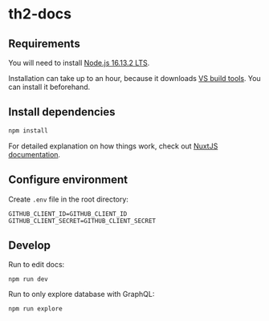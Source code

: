# th2-docs

## Requirements

You will need to install [Node.js 16.13.2 LTS](https://nodejs.org/en/).

Installation can take up to an hour, because it downloads [VS build tools](https://visualstudio.microsoft.com/downloads/?q=build+tools).
You can install it beforehand.

## Install dependencies

```bash
npm install
```

For detailed explanation on how things work, check out [NuxtJS documentation](https://nuxtjs.org/docs/).

## Configure environment

Create `.env` file in the root directory:

```dotenv
GITHUB_CLIENT_ID=GITHUB_CLIENT_ID
GITHUB_CLIENT_SECRET=GITHUB_CLIENT_SECRET
```

## Develop

Run to edit docs:

```shell
npm run dev
```

Run to only explore database with GraphQL:

```shell
npm run explore
```

